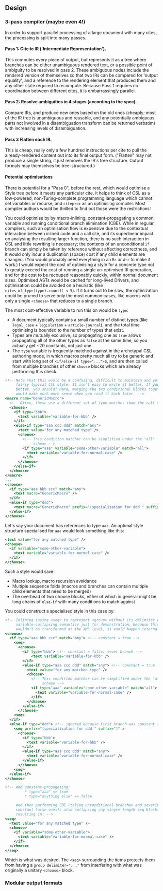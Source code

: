 ## Design

### 3-pass compiler (maybe even 4!)

In order to support parallel processing of a large document with many cites, 
the processing is split into many passes.

#### Pass 1: Cite to IR ('Intermediate Representation').

This computes every piece of output, but represents it as a tree where branches 
can be either unambiguous rendered text, or a possible point of ambiguity to be 
resolved in pass 2. These ambiguous nodes include the rendered version of 
themselves so that two IRs can be compared for 'output equality', and a 
reference to the rendering element that produced them and any other state 
required to recompute. Because Pass 1 requires no coordination between 
different cites, it is embarrassingly parallel.

#### Pass 2: Resolve ambiguities in 4 stages (according to the spec).

Compare IRs, and produce new ones based on the old ones (cheaply; most of the 
IR tree is unambiguous and reusable, and any potentially ambiguous parts not 
involved in a disambiguation transform can be returned verbatim) with 
increasing levels of disambiguation.

#### Pass 3 Flatten each IR.

This is cheap, really only a few hundred instructions per cite to pull the 
already-rendered content out into its final output form. ("Flatten" may not 
produce a single string, it just removes the IR's tree structure. Output 
formats may themselves be tree-structured.)

#### Potential optimisations

There is potential for a "Pass 0", before the rest, which would optimise a 
Style tree before it meets any particular cite. It helps to think of CSL as a 
low-powered, non-Turing-complete programming language which cannot set 
variables or recurse, and `citeproc` as an optimising compiler. Most compiler 
authors would be thrilled to find out those were the restrictions!

You could optimise by by macro-inlining, constant-propagating a common variable 
and running conditional branch elimination (CBE). While in regular compilers, 
such an optimisation flow is expensive due to the contextual interaction 
between inlined code and a call site, and its superlinear impact on analysing 
the resulting larger function, there is no such interaction in CSL and little 
rewriting is necessary; the contents of an unconditional `if` branch can simply 
be taken by reference without affecting correctness, and it would only incur a 
duplication (space) cost if any child elements are changed. (You would probably 
need everything in an `Rc` or `Arc` to make it work.) I would expect the cost 
of optimising a style for a concrete type not to greatly exceed the cost of 
running a single un-optimised IR generation, and for the cost to be recouped 
reasonably quickly, within normal document sizes. Optimised ASTs would be 
cached for long-lived Drivers, and optimisation could be avoided on a heuristic 
(like `cites_of_type(type).count() < 5`). If it turns out to be slow, the 
optimization could be pruned to serve only the most common cases, like macros 
with only a single `<choose>` that reduces to a single branch.

The most cost-effective variable to run this on would be `type`:

* A document typically contains a small number of distinct types (like 
  `legal_case` + `legislation` + `article-journal`), and the total time 
  optimising is bounded to the number of types that exist.
* Types are mutually exclusive, so propagating one as `true` allows propagating 
  all of the other types as `false` at the same time, so you actually get ~20 
  constants, not just one.
* The `type` variable is frequently matched against in the archetypal CSL 
  authoring mode, in which macros pretty much all try to be generic and start 
  with long set of `<if/else-if type="...">`s, and are then called from 
  multiple branches of other `choose` blocks which are already performing this 
  check.

```xml
<!-- Note that this would be a confusing, difficult to maintain and yet
     fairly typical CSL style. It isn't easy to write it better. If you can do 
     better, you should! Here, merging the two conditional blocks together 
     would make much more sense when you read it back later. -->
<macro name="GenericMacro">
  <!-- Often, these use a different set of type matches than the call sites -->
  <choose>
    <if type="bbb">
      <text variable="variable-for-bbb" />
    </if>
    <else-if type="aaa ccc ddd" match="any">
      <text value="for any matched type" />
      <choose>
        <!-- This condition matcher can be simplified under the "all" 
             scheme -->
        <if type="aaa" variable="some-other-variable" match="all">
          <text variable="variable-for-normal-case" />
        </if>
      </choose>
    </else-if>
  </choose>
</macro>
...
<choose>
  <if type="aaa bbb ccc" match="any">
    <text macro="GenericMacro" />
  </if>
  <else-if type="ddd">
    <text macro="GenericMacro" prefix="(specialisation for ddd " suffix=")" />
  </else-if>
</choose>
```

Let's say your document has references to type `aaa`. An optimal style 
structure specialised for `aaa` would look something like this:

```xml
<text value="for any matched type" />
<choose>
  <if variable="some-other-variable">
    <text variable="variable-for-normal-case" />
  </if>
</choose>
```

Such a style would save:

* Macro lookup, macro recursion avoidance
* Multiple sequence folds (macros and branches can contain multiple child 
  elements that need to be merged)
* The overhead of two choose blocks, either of which in general might be long 
  chains of `else-if` with many conditions to match against

You could construct a specialised style in this case by:

```xml
<!-- Inlining (using <seq> to represent <group> without its delimiter or 
     variable-collapsing semantics just for demonstration, because this 
     wouldn't be transformed at the XML level, it would happen internally): -->
<choose>
  <if type="aaa bbb ccc" match="any"> <!-- constant = true -->
    <seq>
      <choose>
        <if type="bbb"> <!-- constant = false; sever branch -->
            <text variable="variable-for-bbb" />
        </if>
        <else-if type="aaa ccc ddd" match="any"> <!-- constant = true -->
          <text value="for any matched type" />
          <choose>
            <!-- This condition matcher can be simplified under the "all" 
                 scheme -->
            <if type="aaa" variable="some-other-variable" match="all">
              <text variable="variable-for-normal-case" />
            </if>
          </choose>
        </else-if>
      </choose>
    <seq>
  </if>
  <else-if type="ddd"> <!-- ignored because first branch was constant true -->
    <seq prefix="(specialisation for ddd " suffix=")" >
      <choose>
        <if type="bbb">
          <text variable="variable-for-bbb" />
        </if>
        <else-if type="aaa ccc ddd" match="any">
          <text variable="variable-for-normal-case" />
        </else-if>
      </choose>
    <seq>
  </else-if>
</choose>

<!-- And constant-propagating:
         * type="aaa" => true
         * type="anything else" => false

     And then performing CBE (taking unconditional branches and severing 
     constant false ones); also collapsing any single-length seq blocks, 
     resulting in: -->
<seq>
  <text value="for any matched type" />
  <choose>
    <if variable="some-other-variable">
      <text variable="variable-for-normal-case" />
    </if>
  </choose>
</seq>

```

Which is what was desired. The `<seq>` surrounding the items protects them from 
having a `group delimiter="..."` from interfering with what was originally a 
unitary `<choose>` block.


### Modular output formats


